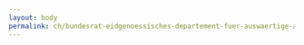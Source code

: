 ```yaml
---
layout: body
permalink: ch/bundesrat-eidgenoessisches-departement-fuer-auswaertige-angelegenheiten-direktion-fuer-entwicklung-und-zusammenarbeit-direktionsbereich-globale-zusammenarbeit-abteilung-wissens-und-lernprozesse-sektion-lernen-und-vernetzung/
---
```


